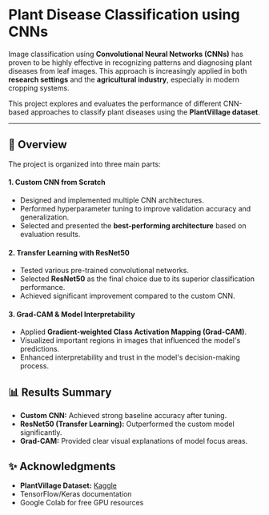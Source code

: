 # Plant Disease Classification using CNNs 

Image classification using **Convolutional Neural Networks (CNNs)** has proven to be highly effective in recognizing patterns and diagnosing plant diseases from leaf images. This approach is increasingly applied in both **research settings** and the **agricultural industry**, especially in modern cropping systems.

This project explores and evaluates the performance of different CNN-based approaches to classify plant diseases using the **PlantVillage dataset**.

---

## 📌 Overview

The project is organized into three main parts:

#### 1. **Custom CNN from Scratch**
- Designed and implemented multiple CNN architectures.
- Performed hyperparameter tuning to improve validation accuracy and generalization.
- Selected and presented the **best-performing architecture** based on evaluation results.

#### 2. **Transfer Learning with ResNet50**
- Tested various pre-trained convolutional networks.
- Selected **ResNet50** as the final choice due to its superior classification performance.
- Achieved significant improvement compared to the custom CNN.

#### 3. **Grad-CAM & Model Interpretability**
- Applied **Gradient-weighted Class Activation Mapping (Grad-CAM)**.
- Visualized important regions in images that influenced the model's predictions.
- Enhanced interpretability and trust in the model's decision-making process.


## 📊 Results Summary

- **Custom CNN:** Achieved strong baseline accuracy after tuning.
- **ResNet50 (Transfer Learning):** Outperformed the custom model significantly.
- **Grad-CAM:** Provided clear visual explanations of model focus areas.


## ✨ Acknowledgments

- **PlantVillage Dataset:** [Kaggle](https://www.kaggle.com/datasets/abdallahalidev/plantvillage-dataset)
- TensorFlow/Keras documentation
- Google Colab for free GPU resources
